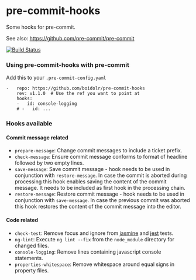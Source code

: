 pre-commit-hooks
================

Some hooks for pre-commit.

See also: https://github.com/pre-commit/pre-commit

[![Build Status](https://travis-ci.org/boidolr/pre-commit-hooks.svg?branch=master)](https://travis-ci.org/boidolr/pre-commit-hooks)

### Using pre-commit-hooks with pre-commit

Add this to your `.pre-commit-config.yaml`

    -   repo: https://github.com/boidolr/pre-commit-hooks
        rev: v1.1.0  # Use the ref you want to point at
        hooks:
        -   id: console-logging
        # -   id: ...


### Hooks available

#### Commit message related

- `prepare-message`: Change commit messages to include a ticket prefix.
- `check-message`: Ensure commit message conforms to format of headline followed by two empty lines.
- `save-message`: Save commit message - hook needs to be used in conjunction with `restore-message`.
    In case the commit is aborted during processing this hook enables saving the content of the commit message.
    It needs to be included as first hook in the processing chain.
- `restore-message`: Restore commit message - hook needs to be used in conjunction with `save-message`.
    In case the previous commit was aborted this hook restores the content of the commit message into the editor.

#### Code related

- `check-test`: Remove focus and ignore from [jasmine](https://jasmine.github.io/) and [jest](https://jestjs.io/) tests.
- `ng-lint`: Execute `ng lint --fix` from the `node_module` directory for changed files.
- `console-logging`: Remove lines containing javascript console statements.
- `properties-whitespace`: Remove whitespace around equal signs in property files.

